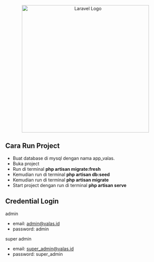 <p align="center"><a href="https://laravel.com" target="_blank"><img src="https://raw.githubusercontent.com/laravel/art/master/logo-lockup/5%20SVG/2%20CMYK/1%20Full%20Color/laravel-logolockup-cmyk-red.svg" width="400" alt="Laravel Logo"></a></p>

## Cara Run Project

- Buat database di mysql dengan nama app_valas.
- Buka project
- Run di terminal <b>php artisan migrate:fresh</b>
- Kemudian run di terminal <b>php artisan db:seed</b>
- Kemudian run di terminal <b>php artisan migrate</b>
- Start project dengan run di terminal <b>php artisan serve</b>


## Credential Login
admin
- email: admin@valas.id
- password: admin

super admin
- email: super_admin@valas.id
- password: super_admin
